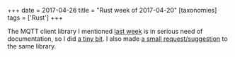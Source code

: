 +++
date = 2017-04-26
title = "Rust week of 2017-04-20"
[taxonomies]
tags = ['Rust']
+++

The MQTT client library I mentioned [last week] is in serious need of
documentation, so I did [a tiny bit]. I also made [a small
request/suggestion] to the same library.

  [last week]: http://tshepang.net/rust-week-of-2017-04-13
  [a tiny bit]: https://github.com/inre/rust-mq/issues/19
  [a small request/suggestion]: https://github.com/inre/rust-mq/pull/18
